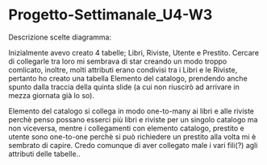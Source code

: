 # Progetto-Settimanale_U4-W3

Descrizione scelte diagramma:

Inizialmente avevo creato 4 tabelle; Libri, Riviste, Utente e Prestito.
Cercare di collegarle tra loro mi sembrava di star creando un modo troppo comlicato,
inoltre, molti attributi erano condivisi tra i Libri e le Riviste, pertanto ho creato una tabella Elemento del catalogo,
prendendo anche spunto dalla traccia della quinta slide (a cui non riuscirò ad arrivare in mezza giornata già lo so).

Elemento del catalogo si collega in modo one-to-many ai libri e alle riviste perchè
penso possano esserci più libri e riviste per un singolo catalogo ma non viceversa,
mentre i collegamenti con elemento catalogo, prestito e utente sono one-to-one perchè
si può richiedere un prestito alla volta mi è sembrato di capire. Credo comunque di
aver collegato male i vari fili(?) agli attributi delle tabelle..